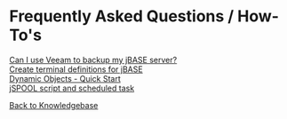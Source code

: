 # Frequently Asked Questions / How-To's

<PageHeader />

[Can I use Veeam to backup my jBASE server?](./backups-using-veeam/README.md)  
[Create terminal definitions for jBASE](./../howto/create-terminal-definitions-for-jbase/README.md)  
[Dynamic Objects - Quick Start](./../dynamic-objects/quick-start-on-dynamic-objects/README.md)  
[jSPOOL script and scheduled task](./jspool-script&scheduled-task/README.md)

[Back to Knowledgebase](./../README.md)

<PageFooter />
